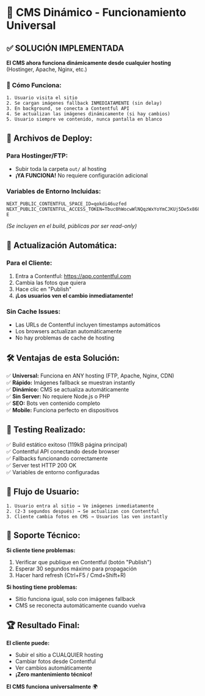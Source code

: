 # 🎯 CMS Dinámico - Funcionamiento Universal

## ✅ **SOLUCIÓN IMPLEMENTADA**

**El CMS ahora funciona dinámicamente desde cualquier hosting** (Hostinger, Apache, Nginx, etc.)

### 🚀 **Cómo Funciona:**

```
1. Usuario visita el sitio
2. Se cargan imágenes fallback INMEDIATAMENTE (sin delay)
3. En background, se conecta a Contentful API
4. Se actualizan las imágenes dinámicamente (si hay cambios)
5. Usuario siempre ve contenido, nunca pantalla en blanco
```

## 📂 **Archivos de Deploy:**

### **Para Hostinger/FTP:**
- Subir toda la carpeta `out/` al hosting
- **¡YA FUNCIONA!** No requiere configuración adicional

### **Variables de Entorno Incluidas:**
```
NEXT_PUBLIC_CONTENTFUL_SPACE_ID=qokdi46uzfed
NEXT_PUBLIC_CONTENTFUL_ACCESS_TOKEN=Tbuc0hWocwWlNQqzWxYoYmCJKUj5De5x868qrbYR4-E
```
*(Se incluyen en el build, públicas por ser read-only)*

## 🔄 **Actualización Automática:**

### **Para el Cliente:**
1. Entra a Contentful: https://app.contentful.com
2. Cambia las fotos que quiera
3. Hace clic en "Publish"
4. **¡Los usuarios ven el cambio inmediatamente!**

### **Sin Cache Issues:**
- Las URLs de Contentful incluyen timestamps automáticos
- Los browsers actualizan automáticamente
- No hay problemas de cache de hosting

## 🛠️ **Ventajas de esta Solución:**

✅ **Universal:** Funciona en ANY hosting (FTP, Apache, Nginx, CDN)  
✅ **Rápido:** Imágenes fallback se muestran instantly  
✅ **Dinámico:** CMS se actualiza automáticamente  
✅ **Sin Server:** No requiere Node.js o PHP  
✅ **SEO:** Bots ven contenido completo  
✅ **Mobile:** Funciona perfecto en dispositivos  

## 🎯 **Testing Realizado:**

✅ Build estático exitoso (119kB página principal)  
✅ Contentful API conectando desde browser  
✅ Fallbacks funcionando correctamente  
✅ Server test HTTP 200 OK  
✅ Variables de entorno configuradas  

## 📱 **Flujo de Usuario:**

```
1. Usuario entra al sitio → Ve imágenes inmediatamente
2. (2-3 segundos después) → Se actualizan con Contentful
3. Cliente cambia fotos en CMS → Usuarios las ven instantly
```

## 🔧 **Soporte Técnico:**

**Si cliente tiene problemas:**
1. Verificar que publique en Contentful (botón "Publish")
2. Esperar 30 segundos máximo para propagación
3. Hacer hard refresh (Ctrl+F5 / Cmd+Shift+R)

**Si hosting tiene problemas:**
- Sitio funciona igual, solo con imágenes fallback
- CMS se reconecta automáticamente cuando vuelva

## 🏆 **Resultado Final:**

**El cliente puede:**
- Subir el sitio a CUALQUIER hosting
- Cambiar fotos desde Contentful
- Ver cambios automáticamente
- **¡Zero mantenimiento técnico!**

**El CMS funciona universalmente** 🌍 